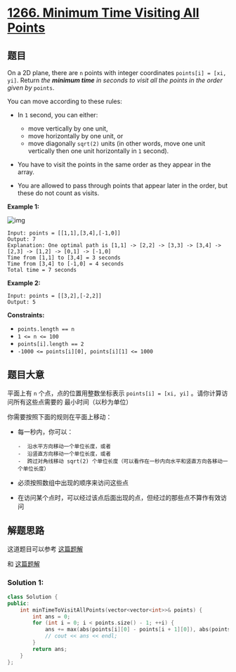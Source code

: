 # [1266. Minimum Time Visiting All Points](https://leetcode.cn/problems/minimum-time-visiting-all-points/)

## 题目

On a 2D plane, there are `n` points with integer coordinates `points[i] = [xi, yi]`. Return *the **minimum time** in seconds to visit all the points in the order given by* `points`.

You can move according to these rules:

- In `1` second, you can either: 	

  - move vertically by one unit,
  - move horizontally by one unit, or
  - move diagonally `sqrt(2)` units (in other words, move one unit vertically then one unit horizontally in `1` second).

- You have to visit the points in the same order as they appear in the array.

- You are allowed to pass through points that appear later in the order, but these do not count as visits.

 

**Example 1:**

![img](https://assets.leetcode.com/uploads/2019/11/14/1626_example_1.PNG)

```
Input: points = [[1,1],[3,4],[-1,0]]
Output: 7
Explanation: One optimal path is [1,1] -> [2,2] -> [3,3] -> [3,4] -> [2,3] -> [1,2] -> [0,1] -> [-1,0]   
Time from [1,1] to [3,4] = 3 seconds 
Time from [3,4] to [-1,0] = 4 seconds
Total time = 7 seconds
```

**Example 2:**

```
Input: points = [[3,2],[-2,2]]
Output: 5
```

 

**Constraints:**

- `points.length == n`
- `1 <= n <= 100`
- `points[i].length == 2`
- `-1000 <= points[i][0], points[i][1] <= 1000`

## 题目大意

平面上有 `n` 个点，点的位置用整数坐标表示 `points[i] = [xi, yi]` 。请你计算访问所有这些点需要的 最小时间（以秒为单位）

你需要按照下面的规则在平面上移动：

- 每一秒内，你可以：

      -  沿水平方向移动一个单位长度，或者
      -  沿竖直方向移动一个单位长度，或者
      -  跨过对角线移动 sqrt(2) 个单位长度（可以看作在一秒内向水平和竖直方向各移动一个单位长度）
- 必须按照数组中出现的顺序来访问这些点
- 在访问某个点时，可以经过该点后面出现的点，但经过的那些点不算作有效访问


## 解题思路

这道题目可以参考 [这篇题解](https://leetcode.cn/problems/minimum-time-visiting-all-points/solution/zhe-ge-ti-ke-yi-yong-xiang-liang-de-si-w-py43/)

和 [这篇题解](https://leetcode.cn/problems/minimum-time-visiting-all-points/solution/cji-hu-shuang-bai-de-mo-ni-jie-fa-by-ffr-pivu/)

### Solution 1:

````c++
class Solution {
public:
    int minTimeToVisitAllPoints(vector<vector<int>>& points) {
        int ans = 0;
        for (int i = 0; i < points.size() - 1; ++i) {
            ans += max(abs(points[i][0] - points[i + 1][0]), abs(points[i][1] - points[i + 1][1]));
            // cout << ans << endl;
        }
        return ans;
    }
};
````


